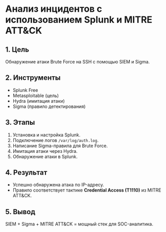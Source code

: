 # Анализ инцидентов с использованием Splunk и MITRE ATT&CK

## 1. Цель
Обнаружение атаки Brute Force на SSH с помощью SIEM и Sigma.

## 2. Инструменты
- Splunk Free
- Metasploitable (цель)
- Hydra (имитация атаки)
- Sigma (правило детектирования)

## 3. Этапы
1. Установка и настройка Splunk.
2. Подключение логов `/var/log/auth.log`.
3. Написание Sigma-правила для Brute Force.
4. Имитация атаки через Hydra.
5. Обнаружение атаки в Splunk.

## 4. Результат
- Успешно обнаружена атака по IP-адресу.
- Правило соответствует тактике **Credential Access (T1110)** из MITRE ATT&CK.

## 5. Вывод
SIEM + Sigma + MITRE ATT&CK = мощный стек для SOC-аналитика.
